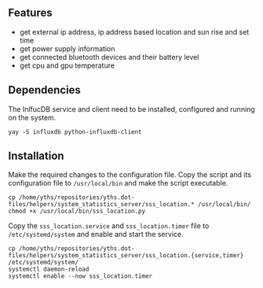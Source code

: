 ## Features
* get external ip address, ip address based location and sun rise and set time
* get power supply information
* get connected bluetooth devices and their battery level
* get cpu and gpu temperature

## Dependencies
The InlfucDB service and client need to be installed, configured and running on the system.
```
yay -S influxdb python-influxdb-client
```

## Installation
Make the required changes to the configuration file. Copy the script and its configuration file to `/usr/local/bin` and make the script executable.
```
cp /home/yths/repositories/yths.dot-files/helpers/system_statistics_server/sss_location.* /usr/local/bin/
chmod +x /usr/local/bin/sss_location.py
```
Copy the `sss_location.service` and `sss_location.timer` file to `/etc/systemd/system` and enable and start the service.
```
cp /home/yths/repositories/yths.dot-files/helpers/system_statistics_server/sss_location.{service,timer} /etc/systemd/system/
systemctl daemon-reload
systemctl enable --now sss_location.timer
```